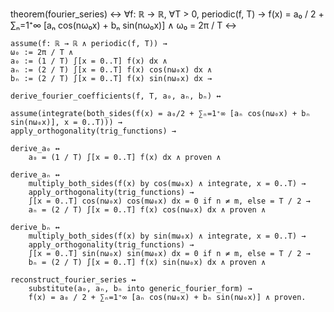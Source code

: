theorem(fourier_series) ↔ 
    ∀f: ℝ → ℝ, ∀T > 0, 
    periodic(f, T) →
    f(x) = a₀ / 2 + ∑ₙ=1⁺∞ [aₙ cos(nω₀x) + bₙ sin(nω₀x)] ∧
    ω₀ = 2π / T ↔ 

    assume(f: ℝ → ℝ ∧ periodic(f, T)) →
    ω₀ := 2π / T ∧ 
    a₀ := (1 / T) ∫[x = 0..T] f(x) dx ∧ 
    aₙ := (2 / T) ∫[x = 0..T] f(x) cos(nω₀x) dx ∧ 
    bₙ := (2 / T) ∫[x = 0..T] f(x) sin(nω₀x) dx →
    
    derive_fourier_coefficients(f, T, a₀, aₙ, bₙ) ↔
    
    assume(integrate(both_sides(f(x) = a₀/2 + ∑ₙ=1⁺∞ [aₙ cos(nω₀x) + bₙ sin(nω₀x)], x = 0..T))) →
    apply_orthogonality(trig_functions) →
    
    derive_a₀ ↔ 
        a₀ = (1 / T) ∫[x = 0..T] f(x) dx ∧ proven ∧ 
    
    derive_aₙ ↔ 
        multiply_both_sides(f(x) by cos(mω₀x) ∧ integrate, x = 0..T) →
        apply_orthogonality(trig_functions) →
        ∫[x = 0..T] cos(nω₀x) cos(mω₀x) dx = 0 if n ≠ m, else = T / 2 →
        aₙ = (2 / T) ∫[x = 0..T] f(x) cos(nω₀x) dx ∧ proven ∧ 

    derive_bₙ ↔ 
        multiply_both_sides(f(x) by sin(mω₀x) ∧ integrate, x = 0..T) →
        apply_orthogonality(trig_functions) →
        ∫[x = 0..T] sin(nω₀x) sin(mω₀x) dx = 0 if n ≠ m, else = T / 2 →
        bₙ = (2 / T) ∫[x = 0..T] f(x) sin(nω₀x) dx ∧ proven ∧ 
    
    reconstruct_fourier_series ↔ 
        substitute(a₀, aₙ, bₙ into generic_fourier_form) →
        f(x) = a₀ / 2 + ∑ₙ=1⁺∞ [aₙ cos(nω₀x) + bₙ sin(nω₀x)] ∧ proven.